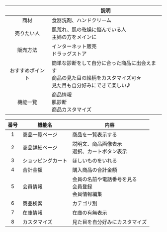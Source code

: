 ||説明|
|:---:|---|
|商材|食器洗剤、ハンドクリーム|
|売りたい人|肌荒れ、肌の乾燥に悩んでいる人<br>主婦の方をメインに|
|販売方法|インターネット販売<br>ドラッグストア|
|おすすめポイント|簡単な診断をして自分に合った商品に出会えます<br>商品の見た目の絵柄をカスタマイズ可☆<br>見た目も自分好みにできて楽しい♪|
|機能一覧|商品情報<br>肌診断<br>商品カスタマイズ|


|番号|機能名|内容|
|:---:|---|---|
|1|商品一覧ページ|商品を一覧表示する|
|2|商品詳細ページ|説明文、商品画像表示<br>選択、カートボタン表示|
|3|ショッピングカート|ほしいものをいれる|
|4|合計金額|購入商品の合計金額|
|5|会員情報|会員の名前や電話番号を見る<br>会員登録<br>会員情報編集|
|6|商品検索|カテゴリ別|
|7|在庫情報|在庫の有無表示|
|8|カスタマイズ|見た目を自分好みにカスタマイズ|
